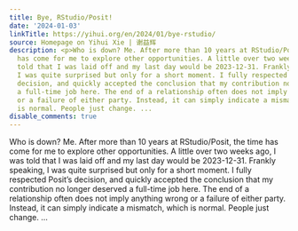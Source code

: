```yaml
---
title: Bye, RStudio/Posit!
date: '2024-01-03'
linkTitle: https://yihui.org/en/2024/01/bye-rstudio/
source: Homepage on Yihui Xie | 谢益辉
description: <p>Who is down? Me. After more than 10 years at RStudio/Posit, the time
  has come for me to explore other opportunities. A little over two weeks ago, I was
  told that I was laid off and my last day would be 2023-12-31. Frankly speaking,
  I was quite surprised but only for a short moment. I fully respected Posit&rsquo;s
  decision, and quickly accepted the conclusion that my contribution no longer deserved
  a full-time job here. The end of a relationship often does not imply anything wrong
  or a failure of either party. Instead, it can simply indicate a mismatch, which
  is normal. People just change. ...
disable_comments: true
---
```

<p>Who is down? Me. After more than 10 years at RStudio/Posit, the time has come for me to explore other opportunities. A little over two weeks ago, I was told that I was laid off and my last day would be 2023-12-31. Frankly speaking, I was quite surprised but only for a short moment. I fully respected Posit&rsquo;s decision, and quickly accepted the conclusion that my contribution no longer deserved a full-time job here. The end of a relationship often does not imply anything wrong or a failure of either party. Instead, it can simply indicate a mismatch, which is normal. People just change. ...